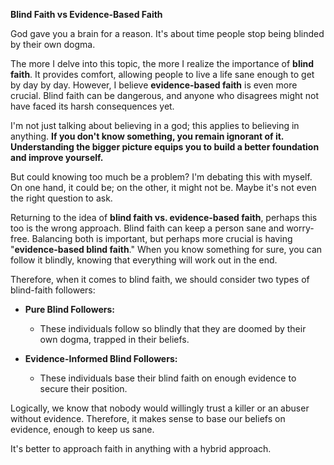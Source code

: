 <b>Blind Faith vs Evidence-Based Faith</b>

God gave you a brain for a reason. It's about time people stop being blinded by their own dogma.

The more I delve into this topic, the more I realize the importance of <b>blind faith</b>. It provides comfort, allowing people to live a life sane enough to get by day by day. However, I believe <b>evidence-based faith</b> is even more crucial. Blind faith can be dangerous, and anyone who disagrees might not have faced its harsh consequences yet.

I'm not just talking about believing in a god; this applies to believing in anything. <b>If you don't know something, you remain ignorant of it. Understanding the bigger picture equips you to build a better foundation and improve yourself.</b>

But could knowing too much be a problem? I'm debating this with myself. On one hand, it could be; on the other, it might not be. Maybe it's not even the right question to ask.

Returning to the idea of <b>blind faith vs. evidence-based faith</b>, perhaps this too is the wrong approach. Blind faith can keep a person sane and worry-free. Balancing both is important, but perhaps more crucial is having "<b>evidence-based blind faith</b>." When you know something for sure, you can follow it blindly, knowing that everything will work out in the end.

Therefore, when it comes to blind faith, we should consider two types of blind-faith followers:

- <b>Pure Blind Followers:</b>
  - These individuals follow so blindly that they are doomed by their own dogma, trapped in their beliefs.

- <b>Evidence-Informed Blind Followers:</b>
  - These individuals base their blind faith on enough evidence to secure their position.

Logically, we know that nobody would willingly trust a killer or an abuser without evidence. Therefore, it makes sense to base our beliefs on evidence, enough to keep us sane.

It's better to approach faith in anything with a hybrid approach.
